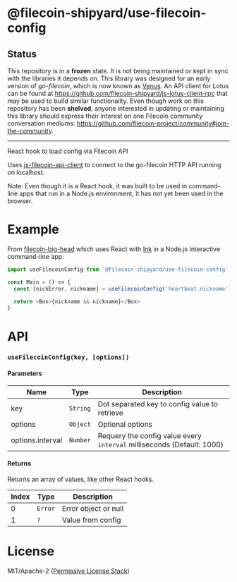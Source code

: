 @filecoin-shipyard/use-filecoin-config
======================================

## Status

This repository is in a **frozen** state. It is not being maintained or kept in sync with the libraries it depends on. This library was designed for an early version of _go-filecoin_, which is now known as [Venus](https://venus.filecoin.io/). An API client for Lotus can be found at https://github.com/filecoin-shipyard/js-lotus-client-rpc that may be used to build similar functionality. Even though work on this repository has been **shelved**, anyone interested in updating or maintaining this library should express their interest on one Filecoin community conversation mediums: <https://github.com/filecoin-project/community#join-the-community>.

---

React hook to load config via Filecoin API

Uses [js-filecoin-api-client](https://github.com/filecoin-shipyard/js-filecoin-api-client) to
connect to the go-filecoin HTTP API running on localhost.

Note: Even though it is a React hook, it was built to be used in command-line apps
that run in a Node.js environment, it has not yet been used in the browser.

# Example

From [filecoin-big-head](https://github.com/filecoin-shipyard/filecoin-big-head) which
uses React with [Ink](https://github.com/vadimdemedes/ink) in a Node.js interactive
command-line app:

```js
import useFilecoinConfig from '@filecoin-shipyard/use-filecoin-config'

const Main = () => {
  const [nickError, nickname] = useFilecoinConfig('heartbeat.nickname')

  return <Box>{nickname && nickname}</Box>
}
```

# API

### `useFilecoinConfig(key, [options])`

#### Parameters

| Name | Type | Description |
|------|------|-------------|
| key | `String` | Dot separated key to config value to retrieve |
| options | `Object` | Optional options |
| options.interval | `Number` | Requery the config value every `interval` milliseconds (Default: 1000) |

#### Returns

Returns an array of values, like other React hooks.

| Index | Type | Description |
|-------|------|-------------|
| 0     | `Error` | Error object or null |
| 1     | `?` | Value from config |

# License

MIT/Apache-2 ([Permissive License Stack](https://protocol.ai/blog/announcing-the-permissive-license-stack/))
